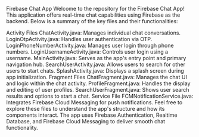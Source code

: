 Firebase Chat App
Welcome to the repository for the Firebase Chat App! This application offers real-time chat capabilities using Firebase as the backend. Below is a summary of the key files and their functionalities:

Activity Files
ChatActivity.java: Manages individual chat conversations.
LoginOtpActivity.java: Handles user authentication via OTP.
LoginPhoneNumberActivity.java: Manages user login through phone numbers.
LoginUsernameActivity.java: Controls user login using a username.
MainActivity.java: Serves as the app's entry point and primary navigation hub.
SearchUserActivity.java: Allows users to search for other users to start chats.
SplashActivity.java: Displays a splash screen during app initialization.
Fragment Files
ChatFragment.java: Manages the chat UI and logic within the chat activity.
ProfileFragment.java: Handles the display and editing of user profiles.
SearchUserFragment.java: Shows user search results and options to start a chat.
Service File
FCMNotificationService.java: Integrates Firebase Cloud Messaging for push notifications.
Feel free to explore these files to understand the app's structure and how its components interact. The app uses Firebase Authentication, Realtime Database, and Firebase Cloud Messaging to deliver smooth chat functionality.
